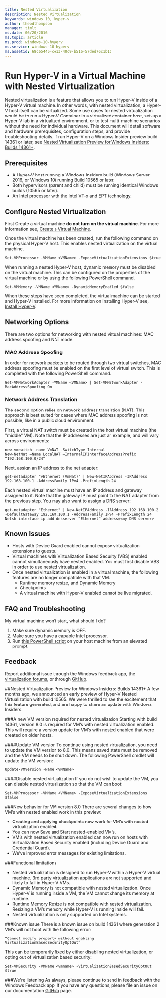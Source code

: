 ```yaml
---
title: Nested Virtualization
description: Nested Virtualization
keywords: windows 10, hyper-v
author: theodthompson
manager: timlt
ms.date: 06/20/2016
ms.topic: article
ms.prod: windows-10-hyperv
ms.service: windows-10-hyperv
ms.assetid: 68c65445-ce13-40c9-b516-57ded76c1b15
---
```


# Run Hyper-V in a Virtual Machine with Nested Virtualization

Nested virtualization is a feature that allows you to run Hyper-V inside of a Hyper-V virtual machine. In other words, with nested virtualization, a Hyper-V host itself can be virtualized. Some use cases for nested virtualization would be to run a Hyper-V Container in a virtualized container host, set-up a Hyper-V lab in a virtualized environment, or to test multi-machine scenarios without the need for individual hardware. This document will detail software and hardware prerequisites, configuration steps, and provide troubleshooting details. If run Hyper-V on a Windows Insider preview build 14361 or later, see [Nested Virtualization Preview for Windows Insiders: Builds 14361+](https://msdn.microsoft.com/en-us/virtualization/hyperv_on_windows/user_guide/nesting#nested-virtualization-preview-for-windows-insiders-builds-14361-).

## Prerequisites

- A Hyper-V host running a Windows Insiders build (Windows Server 2016, or Windows 10) running Build 10565 or later.
- Both hypervisors (parent and child) must be running identical Windows builds (10565 or later).
- An Intel processor with the Intel VT-x and EPT technology.

## Configure Nested Virtualization

First Create a virtual machine  **do not turn on the virtual machine**. For more information see, [Create a Virtual Machine](../quick_start/walkthrough_create_vm.md).

Once the virtual machine has been created, run the following command on the physical Hyper-V host. This enables nested virtualization on the virtual machine.

```none
Set-VMProcessor -VMName <VMName> -ExposeVirtualizationExtensions $true
```
When running a nested Hyper-V host, dynamic memory must be disabled on the virtual machine. This can be configured on the properties of the virtual machine or by using the following PowerShell command.
```none
Set-VMMemory -VMName <VMName> -DynamicMemoryEnabled $false
```

When these steps have been completed, the virtual machine can be started and Hyper-V installed. For more information on installing Hyper-V see, [Install Hyper-V]( https://msdn.microsoft.com/en-us/virtualization/hyperv_on_windows/quick_start/walkthrough_install).

## Networking Options
There are two options for networking with nested virtual machines: MAC address spoofing and NAT mode.

### MAC Address Spoofing
In order for network packets to be routed through two virtual switches, MAC address spoofing must be enabled on the first level of virtual switch. This is completed with the following PowerShell command.

```none
Get-VMNetworkAdapter -VMName <VMName> | Set-VMNetworkAdapter -MacAddressSpoofing On
```
### Network Address Translation
The second option relies on network address translation (NAT). This approach is best suited for cases where MAC address spoofing is not possible, like in a public cloud environment.

First, a virtual NAT switch must be created in the host virtual machine (the "middle" VM). Note that the IP addresses are just an example, and will vary across environments:
```none
new-vmswitch -name VmNAT -SwitchType Internal
New-NetNat –Name LocalNAT –InternalIPInterfaceAddressPrefix “192.168.100.0/24”
```
Next, assign an IP address to the net adapter:
```none
get-netadapter "vEthernet (VmNat)" | New-NetIPAddress -IPAddress 192.168.100.1 -AddressFamily IPv4 -PrefixLength 24
```
Each nested virtual machine must have an IP address and gateway assigned to it. Note that the gateway IP must point to the NAT adapter from the previous step. You may also want to assign a DNS server:
```none
get-netadapter "Ethernet" | New-NetIPAddress -IPAddress 192.168.100.2 -DefaultGateway 192.168.100.1 -AddressFamily IPv4 -PrefixLength 24
Netsh interface ip add dnsserver “Ethernet” address=<my DNS server>
```


## Known Issues

- Hosts with Device Guard enabled cannot expose virtualization extensions to guests.
- Virtual machines with Virtualization Based Security (VBS) enabled cannot simultaneously have nested enabled. You must first disable VBS in order to use nested virtualization.
- Once nested virtualization is enabled in a virtual machine, the following features are no longer compatible with that VM.  
  * Runtime memory resize, and Dynamic Memory
  * Checkpoints
  * A virtual machine with Hyper-V enabled cannot be live migrated.

## FAQ and Troubleshooting

My virtual machine won’t start, what should I do?

1. Make sure dynamic memory is OFF.
2. Make sure you have a capable Intel processor.
3. Run [this PowerShell script](https://raw.githubusercontent.com/Microsoft/Virtualization-Documentation/master/hyperv-tools/Nested/Get-NestedVirtStatus.ps1) on your host machine from an elevated prompt.

## Feedback

Report additional issue through the Windows feedback app, the [virtualization forums](https://social.technet.microsoft.com/Forums/windowsserver/En-us/home?forum=winserverhyperv), or through [GitHub](https://github.com/Microsoft/Virtualization-Documentation).

##Nested Virtualization Preview for Windows Insiders: Builds 14361+
A few months ago, we announced an early preview of Hyper-V Nested Virtualization with build 10565. We were thrilled to see the excitement that this feature generated, and are happy to share an update with Windows Insiders.

###A new VM version required for nested virtualization
Starting with build 14361, version 8.0 is required for VM’s with nested virtualization enabled. This will require a version update for VM’s with nested enabled that were created on older hosts. 

####Update VM version
To continue using nested virtualization, you need to update the VM version to 8.0. This means saved state must be removed and the VM needs to be shut down. The following PowerShell cmdlet will update the VM version:
```none
Update-VMVersion -Name <VMName>
```
####Disable nested virtualization
If you do not wish to update the VM, you can disable nested virtualization so that the VM can boot:
```none
Set-VMProcessor -VMName <VMName> -ExposeVirtualizationExtensions $false
```

###New behavior for VM version 8.0 
There are several changes to how VM’s with nested enabled work in this preview:
-	Creating and applying checkpoints now work for VM’s with nested virtualization enabled.
-	You can now Save and Start nested-enabled VM’s.
-	VM’s with nested virtualization enabled can now run on hosts with Virtualization Based Security enabled (including Device Guard and Credential Guard).
-	We’ve improved error messages for existing limitations.

###Functional limitations
-	Nested virtualization is designed to run Hyper-V within a Hyper-V virtual machine. 3rd party virtualization applications are not supported and likely to fail in Hyper-V VMs.
-	Dynamic Memory is not compatible with nested virtualization. Once Hyper-V is running inside a VM, the VM cannot change its memory at runtime. 
-	Runtime Memory Resize is not compatible with nested virtualization. Resizing a VM’s memory while Hyper-V is running inside will fail. 
-	Nested virtualization is only supported on Intel systems.

###Known issue
There is a known issue on build 14361 where generation 2 VM’s will not boot with the following error:
```none
“Cannot modify property without enabling VirtualizationBasedSecurityOptOut”
```
This can be temporarily fixed by either disabling nested virtualization, or opting out of virtualization based security:
```none
Set-VMSecurity -VMName <vmname> -VirtualizationBasedSecurityOptOut $true
```

###We're listening
As always, please continue to send in feedback with the Windows Feedback app. If you have any questions, please file an issue on our documentation [GitHub](https://github.com/Microsoft/Virtualization-Documentation) page. 